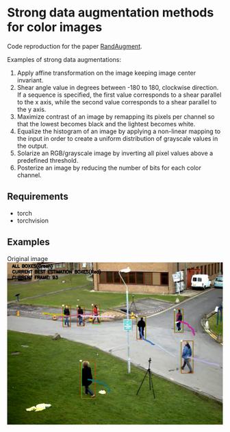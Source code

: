 # Strong data augmentation methods for color images

Code reproduction for the paper [RandAugment](https://arxiv.org/abs/1909.13719v2).

Examples of strong data augmentations:
1. Apply affine transformation on the image keeping image center invariant.
2. Shear angle value in degrees between -180 to 180, clockwise direction. If a sequence is specified, the first value corresponds to a shear parallel to the x axis, while the second value corresponds to a shear parallel to the y axis.
3. Maximize contrast of an image by remapping its pixels per channel so that the lowest becomes black and the lightest becomes white.
4. Equalize the histogram of an image by applying a non-linear mapping to the input in order to create a uniform distribution of grayscale values in the output.
5. Solarize an RGB/grayscale image by inverting all pixel values above a predefined threshold.
6. Posterize an image by reducing the number of bits for each color channel.

## Requirements
- torch
- torchvision

## Examples
Original image
![image](https://github.com/1996JCZhou/Multiple-Objects-Tracking/blob/master/data/Snap_Shot.PNG)

